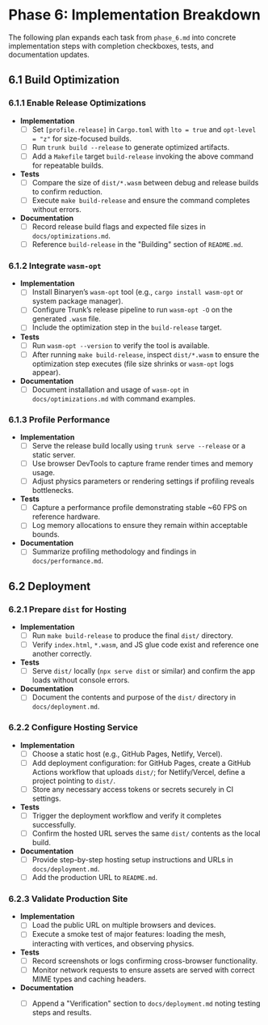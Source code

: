 # Phase 6: Implementation Breakdown

The following plan expands each task from `phase_6.md` into concrete implementation steps with completion checkboxes, tests, and documentation updates.

## 6.1 Build Optimization

### 6.1.1 Enable Release Optimizations
- **Implementation**
  - [ ] Set `[profile.release]` in `Cargo.toml` with `lto = true` and `opt-level = "z"` for size-focused builds.
  - [ ] Run `trunk build --release` to generate optimized artifacts.
  - [ ] Add a `Makefile` target `build-release` invoking the above command for repeatable builds.
- **Tests**
  - [ ] Compare the size of `dist/*.wasm` between debug and release builds to confirm reduction.
  - [ ] Execute `make build-release` and ensure the command completes without errors.
- **Documentation**
  - [ ] Record release build flags and expected file sizes in `docs/optimizations.md`.
  - [ ] Reference `build-release` in the "Building" section of `README.md`.

### 6.1.2 Integrate `wasm-opt`
- **Implementation**
  - [ ] Install Binaryen’s `wasm-opt` tool (e.g., `cargo install wasm-opt` or system package manager).
  - [ ] Configure Trunk’s release pipeline to run `wasm-opt -O` on the generated `.wasm` file.
  - [ ] Include the optimization step in the `build-release` target.
- **Tests**
  - [ ] Run `wasm-opt --version` to verify the tool is available.
  - [ ] After running `make build-release`, inspect `dist/*.wasm` to ensure the optimization step executes (file size shrinks or `wasm-opt` logs appear).
- **Documentation**
  - [ ] Document installation and usage of `wasm-opt` in `docs/optimizations.md` with command examples.

### 6.1.3 Profile Performance
- **Implementation**
  - [ ] Serve the release build locally using `trunk serve --release` or a static server.
  - [ ] Use browser DevTools to capture frame render times and memory usage.
  - [ ] Adjust physics parameters or rendering settings if profiling reveals bottlenecks.
- **Tests**
  - [ ] Capture a performance profile demonstrating stable ~60 FPS on reference hardware.
  - [ ] Log memory allocations to ensure they remain within acceptable bounds.
- **Documentation**
  - [ ] Summarize profiling methodology and findings in `docs/performance.md`.

## 6.2 Deployment

### 6.2.1 Prepare `dist` for Hosting
- **Implementation**
  - [ ] Run `make build-release` to produce the final `dist/` directory.
  - [ ] Verify `index.html`, `*.wasm`, and JS glue code exist and reference one another correctly.
- **Tests**
  - [ ] Serve `dist/` locally (`npx serve dist` or similar) and confirm the app loads without console errors.
- **Documentation**
  - [ ] Document the contents and purpose of the `dist/` directory in `docs/deployment.md`.

### 6.2.2 Configure Hosting Service
- **Implementation**
  - [ ] Choose a static host (e.g., GitHub Pages, Netlify, Vercel).
  - [ ] Add deployment configuration: for GitHub Pages, create a GitHub Actions workflow that uploads `dist/`; for Netlify/Vercel, define a project pointing to `dist/`.
  - [ ] Store any necessary access tokens or secrets securely in CI settings.
- **Tests**
  - [ ] Trigger the deployment workflow and verify it completes successfully.
  - [ ] Confirm the hosted URL serves the same `dist/` contents as the local build.
- **Documentation**
  - [ ] Provide step-by-step hosting setup instructions and URLs in `docs/deployment.md`.
  - [ ] Add the production URL to `README.md`.

### 6.2.3 Validate Production Site
- **Implementation**
  - [ ] Load the public URL on multiple browsers and devices.
  - [ ] Execute a smoke test of major features: loading the mesh, interacting with vertices, and observing physics.
- **Tests**
  - [ ] Record screenshots or logs confirming cross-browser functionality.
  - [ ] Monitor network requests to ensure assets are served with correct MIME types and caching headers.
- **Documentation**
  - [ ] Append a "Verification" section to `docs/deployment.md` noting testing steps and results.

